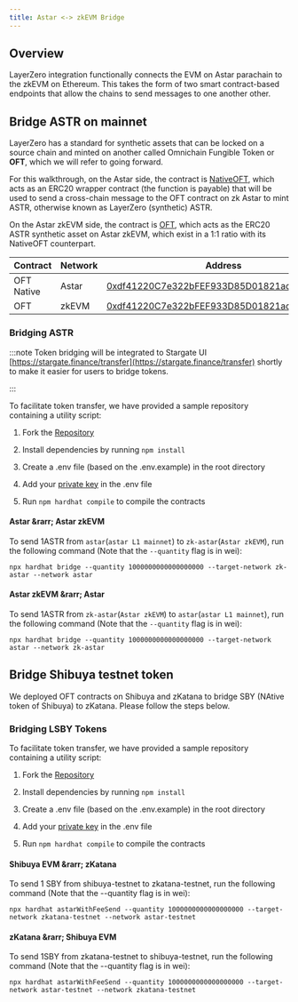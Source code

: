 ```yaml
---
title: Astar <-> zkEVM Bridge
---
```


## Overview

LayerZero integration functionally connects the EVM on Astar parachain to the zkEVM on Ethereum. This takes the form of two smart contract-based endpoints that allow the chains to send messages to one another other.

## Bridge ASTR on mainnet

LayerZero has a standard for synthetic assets that can be locked on a source chain and minted on another called Omnichain Fungible Token or **OFT**, which we will refer to going forward.

For this walkthrough, on the Astar side, the contract is [NativeOFT](https://github.com/AstarNetwork/solidity-examples/blob/main/contracts/token/oft/v2/fee/NativeOFTWithFee.sol), which acts as an ERC20 wrapper contract (the function is payable) that will be used to send a cross-chain message to the OFT contract on zk Astar to mint ASTR, otherwise known as LayerZero (synthetic) ASTR.

On the Astar zkEVM side, the contract is [OFT](https://github.com/AstarNetwork/solidity-examples/blob/main/contracts/token/oft/v2/fee/OFTWithFee.sol), which acts as the ERC20 ASTR synthetic asset on Astar zkEVM, which exist in a 1:1 ratio with its NativeOFT counterpart.

| Contract   | Network | Address                                                                                                                                            |
| ---------- | ------- | -------------------------------------------------------------------------------------------------------------------------------------------------- |
| OFT Native | Astar   | [0xdf41220C7e322bFEF933D85D01821ad277f90172](https://astar.blockscout.com/address/0xdf41220C7e322bFEF933D85D01821ad277f90172?tab=txs)              |
| OFT        | zkEVM   | [0xdf41220C7e322bFEF933D85D01821ad277f90172](https://astar-zkevm.explorer.startale.com/address/0xdf41220C7e322bFEF933D85D01821ad277f90172?tab=txs) |

### Bridging ASTR

:::note
Token bridging will be integrated to Stargate UI [https://stargate.finance/transfer](https://stargate.finance/transfer) shortly to make it easier for users to bridge tokens.

:::

To facilitate token transfer, we have provided a sample repository containing a utility script:

1. Fork the [Repository](https://github.com/AstarNetwork/layer-zero-bridge-mainnet)

2. Install dependencies by running `npm install`

3. Create a .env file (based on the .env.example) in the root directory

4. Add your [private key](https://support.metamask.io/hc/en-us/articles/360015289632-How-to-export-an-account-s-private-key) in the .env file

5. Run `npm hardhat compile` to compile the contracts

#### Astar &amp;rarr; Astar zkEVM

To send 1ASTR from `astar`(`astar L1 mainnet`) to `zk-astar`(`Astar zkEVM`), run the following command (Note that the `--quantity` flag is in wei):

`npx hardhat bridge --quantity 1000000000000000000 --target-network zk-astar --network astar`

#### Astar zkEVM &amp;rarr; Astar

To send  1ASTR from `zk-astar`(`Astar zkEVM`) to `astar`(`astar L1 mainnet`), run the following command (Note that the `--quantity` flag is in wei):

`npx hardhat bridge --quantity 1000000000000000000 --target-network astar --network zk-astar`

## Bridge Shibuya testnet token

We deployed OFT contracts on Shibuya and zKatana to bridge SBY (NAtive token of Shibuya) to zKatana. Please follow the steps below.

### Bridging LSBY Tokens

To facilitate token transfer, we have provided a sample repository containing a utility script:

1. Fork the [Repository](https://github.com/AstarNetwork/layer-zero-bridge-contracts-testnet)

2. Install dependencies by running `npm install`

3. Create a .env file (based on the .env.example) in the root directory

4. Add your [private key](https://support.metamask.io/hc/en-us/articles/360015289632-How-to-export-an-account-s-private-key) in the .env file

5. Run `npm hardhat compile` to compile the contracts

#### Shibuya EVM &amp;rarr; zKatana

To send 1 SBY from shibuya-testnet to zkatana-testnet, run the following command (Note that the --quantity flag is in wei):

`npx hardhat astarWithFeeSend --quantity 1000000000000000000 --target-network zkatana-testnet --network astar-testnet`

#### zKatana &amp;rarr; Shibuya EVM

To send 1SBY from zkatana-testnet to shibuya-testnet, run the following command (Note that the --quantity flag is in wei):

`npx hardhat astarWithFeeSend --quantity 1000000000000000000 --target-network astar-testnet --network zkatana-testnet`
